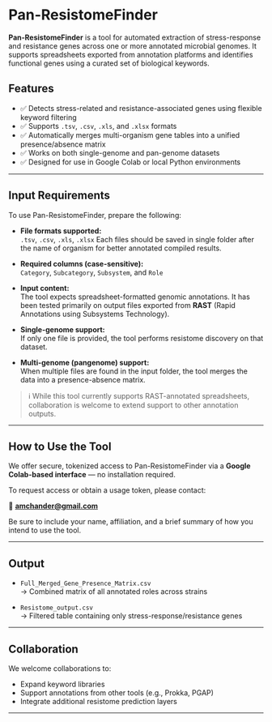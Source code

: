 # Pan-ResistomeFinder

**Pan-ResistomeFinder** is a tool for automated extraction of stress-response and resistance genes across one or more annotated microbial genomes. It supports spreadsheets exported from annotation platforms and identifies functional genes using a curated set of biological keywords.

## Features

- ✅ Detects stress-related and resistance-associated genes using flexible keyword filtering
- ✅ Supports `.tsv`, `.csv`, `.xls`, and `.xlsx` formats
- ✅ Automatically merges multi-organism gene tables into a unified presence/absence matrix
- ✅ Works on both single-genome and pan-genome datasets
- ✅ Designed for use in Google Colab or local Python environments

---

## Input Requirements

To use Pan-ResistomeFinder, prepare the following:

- **File formats supported:**  
  `.tsv`, `.csv`, `.xls`, `.xlsx`
  Each files should be saved in single folder after the name of organism for better annotated compiled results.

- **Required columns (case-sensitive):**  
  `Category`, `Subcategory`, `Subsystem`, and `Role`

- **Input content:**  
  The tool expects spreadsheet-formatted genomic annotations. It has been tested primarily on output files exported from **RAST** (Rapid Annotations using Subsystems Technology).

- **Single-genome support:**  
  If only one file is provided, the tool performs resistome discovery on that dataset.

- **Multi-genome (pangenome) support:**  
  When multiple files are found in the input folder, the tool merges the data into a presence-absence matrix. 

> ℹ️ While this tool currently supports RAST-annotated spreadsheets, collaboration is welcome to extend support to other annotation outputs.

---

## How to Use the Tool

We offer secure, tokenized access to Pan-ResistomeFinder via a **Google Colab-based interface** — no installation required.

To request access or obtain a usage token, please contact:

📧 **amchander@gmail.com**

Be sure to include your name, affiliation, and a brief summary of how you intend to use the tool.

---

## Output

- `Full_Merged_Gene_Presence_Matrix.csv`  
  → Combined matrix of all annotated roles across strains

- `Resistome_output.csv`  
  → Filtered table containing only stress-response/resistance genes

---

## Collaboration

We welcome collaborations to:
- Expand keyword libraries
- Support annotations from other tools (e.g., Prokka, PGAP)
- Integrate additional resistome prediction layers

---
